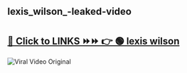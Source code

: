 
 ## lexis_wilson_-leaked-video 

# <h2><a href="https://clipsfans.com/lexis_wilson_&ref=git">🔗 Click to LINKS ⏩⏩ 👉 🟢 lexis wilson  </a></h2>

<a href="https://clipsfans.com/lexis_wilson_&ref=git" rel="nofollow" data-target="animated-image.originalLink"><img src="https://i.ibb.co.com/xMMVF88/686577567.gif" alt="Viral Video Original" style="max-width: 100%; display: inline-block;" data-target="animated-image.originalImage"></a>
